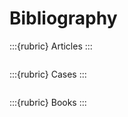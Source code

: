 # Bibliography


:::{rubric} Articles
:::

```{bibliography} references/articles.bib
```


:::{rubric} Cases
:::

```{bibliography} references/cases.bib
```


:::{rubric} Books
:::

```{bibliography} references/books.bib
```

